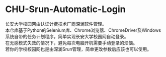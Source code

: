 # CHU-Srun-Automatic-Login
长安大学校园网由认证计费技术厂商深澜软件管理。  
本仓库基于Python的Selenium库、Chrome浏览器、ChromeDriver及Windows系统自带的任务计划程序，简单实现长安大学校园网自动登录。  
在无感模式失效的情况下，避免每次电脑开机需要手动登录的烦恼。  
若你的学校校园网也是由深澜Srun管理，简单更改参数后应该也可以使用。
